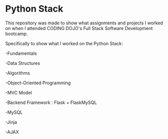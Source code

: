 # Python Stack
This repository was made to show what assignments and projects I worked on when I attended CODING DOJO's Full Stack Software Development bootcamp.

Specifically to show what I worked on the Python Stack:

-Fundamentals

-Data Structures

-Algorithms

-Object-Oriented Programming

-MVC Model

-Backend Framework : Flask + FlaskMySQL

-MySQL 

-Jinja

-AJAX
